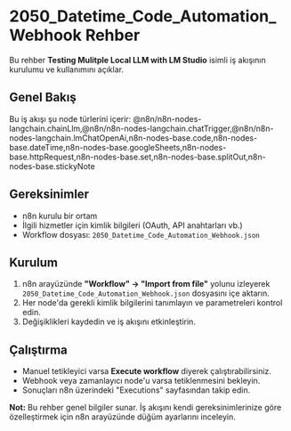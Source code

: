 # 2050_Datetime_Code_Automation_Webhook Rehber

Bu rehber **Testing Mulitple Local LLM with LM Studio** isimli iş akışının kurulumu ve kullanımını açıklar.

## Genel Bakış
Bu iş akışı şu node türlerini içerir: @n8n/n8n-nodes-langchain.chainLlm,@n8n/n8n-nodes-langchain.chatTrigger,@n8n/n8n-nodes-langchain.lmChatOpenAi,n8n-nodes-base.code,n8n-nodes-base.dateTime,n8n-nodes-base.googleSheets,n8n-nodes-base.httpRequest,n8n-nodes-base.set,n8n-nodes-base.splitOut,n8n-nodes-base.stickyNote

## Gereksinimler
- n8n kurulu bir ortam
- İlgili hizmetler için kimlik bilgileri (OAuth, API anahtarları vb.)
- Workflow dosyası: `2050_Datetime_Code_Automation_Webhook.json`

## Kurulum
1. n8n arayüzünde **"Workflow" → "Import from file"** yolunu izleyerek `2050_Datetime_Code_Automation_Webhook.json` dosyasını içe aktarın.
2. Her node'da gerekli kimlik bilgilerini tanımlayın ve parametreleri kontrol edin.
3. Değişiklikleri kaydedin ve iş akışını etkinleştirin.

## Çalıştırma
- Manuel tetikleyici varsa **Execute workflow** diyerek çalıştırabilirsiniz.
- Webhook veya zamanlayıcı node'u varsa tetiklenmesini bekleyin.
- Sonuçları n8n üzerindeki "Executions" sayfasından takip edin.

**Not:** Bu rehber genel bilgiler sunar. İş akışını kendi gereksinimlerinize göre özelleştirmek için n8n arayüzünde düğüm ayarlarını inceleyin.
